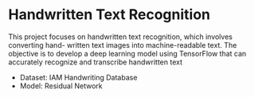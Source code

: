 # Handwritten Text Recognition
This project focuses on handwritten text recognition, which involves converting hand-
written text images into machine-readable text. The objective is to develop a deep learning
model using TensorFlow that can accurately recognize and transcribe handwritten text

- Dataset: IAM Handwriting Database
- Model: Residual Network
